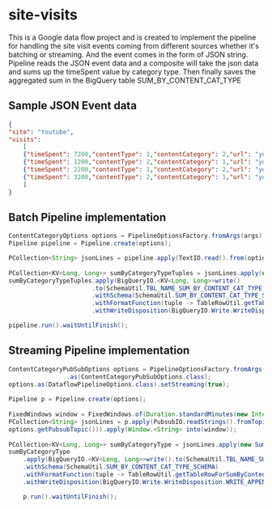 # site-visits
This is a Google data flow project and is created to implement the pipeline for handling the site visit events coming from different sources whether it's batching or streaming. And the event comes in the form of JSON string. 
Pipeline reads the JSON event data and a composite will take the json data and sums up the timeSpent value by category type. Then finally saves the aggregated sum in the BigQuery table SUM_BY_CONTENT_CAT_TYPE

## Sample JSON Event data
```json
{
"site": "Youtube",
"visits":
	[
	{"timeSpent": 7200,"contentType": 1,"contentCategory": 2,"url": "youtube.com/godfather"},
	{"timeSpent": 1200,"contentType": 2,"contentCategory": 1,"url": "youtube.com/python"},
	{"timeSpent": 2200,"contentType": 1,"contentCategory": 2,"url": "youtube.com/latenightshow"},
	{"timeSpent": 3200,"contentType": 2,"contentCategory": 1,"url": "youtube.com/agile-methodology"}
	]
}
```
## Batch Pipeline implementation
```java
ContentCategoryOptions options = PipelineOptionsFactory.fromArgs(args).withValidation().as(ContentCategoryOptions.class);
Pipeline pipeline = Pipeline.create(options);

PCollection<String> jsonLines = pipeline.apply(TextIO.read().from(options.getInputFile()));
		
PCollection<KV<Long, Long>> sumByCategoryTypeTuples = jsonLines.apply(new SumByCategoryTypeComposite());
sumByCategoryTypeTuples.apply(BigQueryIO.<KV<Long, Long>>write()
					   .to(SchemaUtil.TBL_NAME_SUM_BY_CONTENT_CAT_TYPE)
					   .withSchema(SchemaUtil.SUM_BY_CONTENT_CAT_TYPE_SCHEMA)
				       .withFormatFunction(tuple -> TableRowUtil.getTableRowForSumByContentCatType(tuple))
				       .withWriteDisposition(BigQueryIO.Write.WriteDisposition.WRITE_APPEND));

pipeline.run().waitUntilFinish();
```
## Streaming Pipeline implementation
```java
ContentCategoryPubSubOptions options = PipelineOptionsFactory.fromArgs(args).withValidation()
				.as(ContentCategoryPubSubOptions.class);
options.as(DataflowPipelineOptions.class).setStreaming(true);
		
Pipeline p = Pipeline.create(options);
	
FixedWindows window = FixedWindows.of(Duration.standardMinutes(new Integer(2)));
PCollection<String> jsonLines = p.apply(PubsubIO.readStrings().fromTopic(
options.getPubsubTopic())).apply(Window.<String> into(window));
		
PCollection<KV<Long, Long>> sumByCategoryType = jsonLines.apply(new SumByCategoryTypeComposite());
sumByCategoryType
	.apply(BigQueryIO.<KV<Long, Long>>write().to(SchemaUtil.TBL_NAME_SUM_BY_CONTENT_CAT_TYPE)
	.withSchema(SchemaUtil.SUM_BY_CONTENT_CAT_TYPE_SCHEMA)
	.withFormatFunction(tuple -> TableRowUtil.getTableRowForSumByContentCatType(tuple))
	.withWriteDisposition(BigQueryIO.Write.WriteDisposition.WRITE_APPEND));

	p.run().waitUntilFinish();
```